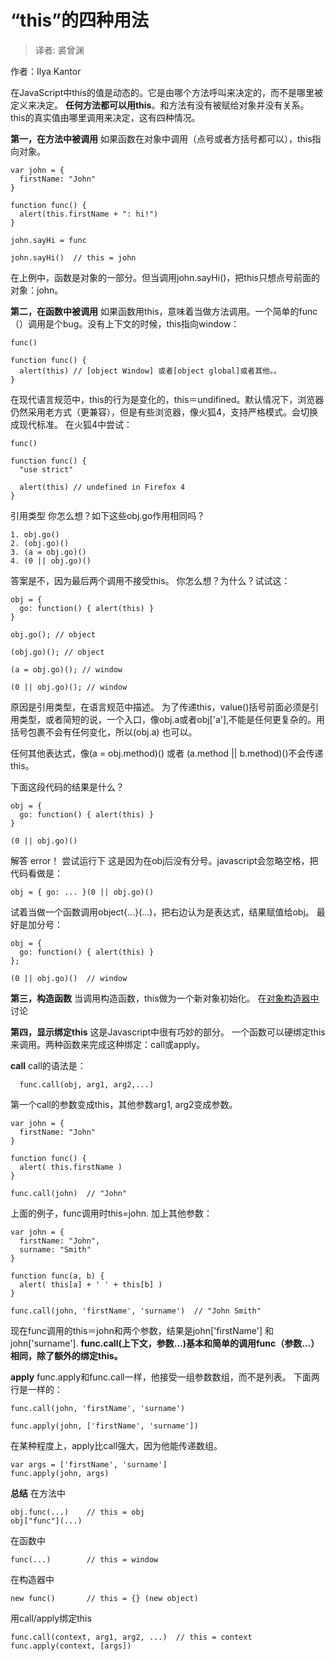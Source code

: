 # “this”的四种用法

> 译者: 裘曾渊

作者：Ilya Kantor



在JavaScript中this的值是动态的。它是由哪个方法呼叫来决定的，而不是哪里被定义来决定。
**任何方法都可以用this**。和方法有没有被赋给对象并没有关系。
this的真实值由哪里调用来决定，这有四种情况。

**第一，在方法中被调用**
如果函数在对象中调用（点号或者方括号都可以），this指向对象。
```
var john = { 
  firstName: "John" 
}

function func() { 
  alert(this.firstName + ": hi!")
}

john.sayHi = func

john.sayHi()  // this = john
```
在上例中，函数是对象的一部分。但当调用john.sayHi()，把this只想点号前面的对象：john。

**第二，在函数中被调用**
如果函数用this，意味着当做方法调用。一个简单的func（）调用是个bug。没有上下文的时候，this指向window：
```
func() 

function func() { 
  alert(this) // [object Window] 或者[object global]或者其他。。
}

```
在现代语言规范中，this的行为是变化的，this＝undifined。默认情况下，浏览器仍然采用老方式（更兼容），但是有些浏览器，像火狐4，支持严格模式。会切换成现代标准。
在火狐4中尝试：
```
func()  

function func() { 
  "use strict"

  alert(this) // undefined in Firefox 4
}

```
引用类型
你怎么想？如下这些obj.go作用相同吗？
```
1. obj.go()
2. (obj.go)()
3. (a = obj.go)()
4. (0 || obj.go)()
```
答案是不，因为最后两个调用不接受this。
你怎么想？为什么？试试这：
```
obj = {
  go: function() { alert(this) }
}

obj.go(); // object

(obj.go)(); // object 

(a = obj.go)(); // window

(0 || obj.go)(); // window
```
原因是引用类型，在语言规范中描述。
为了传递this，value()括号前面必须是引用类型，或者简短的说，一个入口，像obj.a或者obj['a'],不能是任何更复杂的。用括号包裹不会有任何变化，所以(obj.a) 也可以。

任何其他表达式，像(a = obj.method)() 或者 (a.method || b.method)()不会传递this。

下面这段代码的结果是什么？
```
obj = {
  go: function() { alert(this) }
}

(0 || obj.go)()
```
解答
error！ 尝试运行下
这是因为在obj后没有分号。javascript会忽略空格，把代码看做是：
```
obj = { go: ... }(0 || obj.go)()
```
试着当做一个函数调用object{...}(...)，把右边认为是表达式，结果赋值给obj。
最好是加分号：
```
obj = {
  go: function() { alert(this) }
};

(0 || obj.go)()  // window

```

**第三，构造函数**
当调用构造函数，this做为一个新对象初始化。
在[对象构造器中][1]讨论


  [1]: http://javascript.info/tutorial/objects#new
  
  
  **第四，显示绑定this**
  这是Javascript中很有巧妙的部分。
  一个函数可以硬绑定this来调用。两种函数来完成这种绑定：call或apply。
  
  **call**
  call的语法是：
```
  func.call(obj, arg1, arg2,...)
```
  
  第一个call的参数变成this，其他参数arg1, arg2变成参数。
```
var john = { 
  firstName: "John" 
}

function func() { 
  alert( this.firstName )
}

func.call(john)  // "John"
```
上面的例子，func调用时this=john.
加上其他参数：
```
var john = { 
  firstName: "John",
  surname: "Smith"
}

function func(a, b) { 
  alert( this[a] + ' ' + this[b] )
}

func.call(john, 'firstName', 'surname')  // "John Smith"
```
现在func调用的this＝john和两个参数，结果是john['firstName'] 和 john['surname'].
**func.call(上下文，参数...)基本和简单的调用func（参数...）相同，除了额外的绑定this。**

**apply**
func.apply和func.call一样，他接受一组参数数组，而不是列表。
下面两行是一样的：
```
func.call(john, 'firstName', 'surname')
 
func.apply(john, ['firstName', 'surname'])

```
在某种程度上，apply比call强大，因为他能传递数组。
```
var args = ['firstName', 'surname']
func.apply(john, args)
```
**总结**
在方法中
```
obj.func(...)    // this = obj
obj["func"](...)
```
在函数中
```
func(...)        // this = window
```
在构造器中
```
new func()       // this = {} (new object)
```
用call/apply绑定this
```
func.call(context, arg1, arg2, ...)  // this = context
func.apply(context, [args])
```